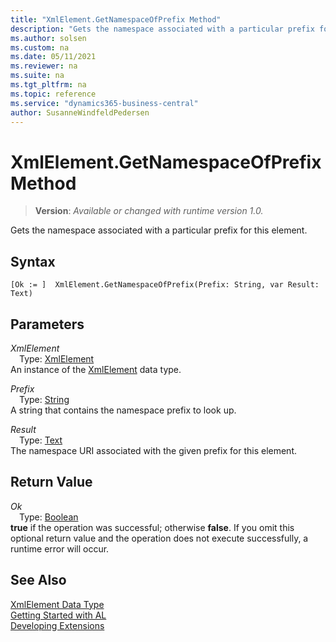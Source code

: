 ```yaml
---
title: "XmlElement.GetNamespaceOfPrefix Method"
description: "Gets the namespace associated with a particular prefix for this element."
ms.author: solsen
ms.custom: na
ms.date: 05/11/2021
ms.reviewer: na
ms.suite: na
ms.tgt_pltfrm: na
ms.topic: reference
ms.service: "dynamics365-business-central"
author: SusanneWindfeldPedersen
---
```

[//]: # (START>DO_NOT_EDIT)
[//]: # (IMPORTANT:Do not edit any of the content between here and the END>DO_NOT_EDIT.)
[//]: # (Any modifications should be made in the .xml files in the ModernDev repo.)
# XmlElement.GetNamespaceOfPrefix Method
> **Version**: _Available or changed with runtime version 1.0._

Gets the namespace associated with a particular prefix for this element.


## Syntax
```
[Ok := ]  XmlElement.GetNamespaceOfPrefix(Prefix: String, var Result: Text)
```
## Parameters
*XmlElement*  
&emsp;Type: [XmlElement](xmlelement-data-type.md)  
An instance of the [XmlElement](xmlelement-data-type.md) data type.

*Prefix*  
&emsp;Type: [String](../string/string-data-type.md)  
A string that contains the namespace prefix to look up.
        
*Result*  
&emsp;Type: [Text](../text/text-data-type.md)  
The namespace URI associated with the given prefix for this element.  


## Return Value
*Ok*  
&emsp;Type: [Boolean](../boolean/boolean-data-type.md)  
**true** if the operation was successful; otherwise **false**.   If you omit this optional return value and the operation does not execute successfully, a runtime error will occur.  


[//]: # (IMPORTANT: END>DO_NOT_EDIT)
## See Also
[XmlElement Data Type](xmlelement-data-type.md)  
[Getting Started with AL](../../devenv-get-started.md)  
[Developing Extensions](../../devenv-dev-overview.md)